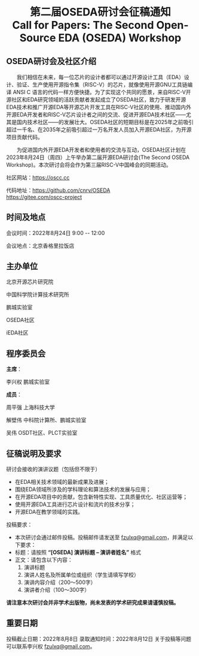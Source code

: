 <div>
    <h1>第二届OSEDA研讨会征稿通知</h1>
    <h1>Call for Papers: The Second Open-Source EDA (OSEDA) Workshop</h1>
</div>

<style lang="scss" scope>
    h1 {
        text-align: center;
        font-weight: bold;
    }
    h1:nth-of-type(1) {
        margin: 0px auto;
    }
    h1:nth-of-type(2) {
        margin-top: 0px;
    }
</style>

## OSEDA研讨会及社区介绍

&emsp;&emsp;我们相信在未来，每一位芯片的设计者都可以通过开源设计工具（EDA）设计、验证、生产使用开源指令集（RISC-V）的芯片，就像使用开源GNU工具链编译 ANSI C 语言的代码一样方便快捷。为了实现这个共同的愿景，来自RISC-V开源社区和EDA研究领域的活跃贡献者发起成立了OSEDA社区，致力于研发开源EDA技术和推广开源EDA等开源芯片开发工具在RISC-V社区的使用、推动国内外开源EDA开发者和RISC-V芯片设计者之间的交流、促进开源EDA技术社区——尤其是国内技术社区——的发展壮大。OSEDA社区的短期目标是在2025年之前吸引超过一千名、在2035年之前吸引超过一万名开发人员加入开源EDA社区，为开源项目贡献代码。

&emsp;&emsp;为促进国内外开源EDA开发者和使用者的交流与互动，OSEDA社区计划在2023年8月24日（周四）上午举办第二届开源EDA研讨会(The Second OSEDA Workshop)。本次研讨会将会作为第三届RISC-V中国峰会的同期活动。

社区网站：https://oscc.cc

代码地址：https://github.com/cnrv/OSEDA
&emsp;&emsp;&emsp;&emsp;&emsp;https://gitee.com/oscc-project

## 时间及地点

会议时间：2022年8月24日 9:00 -- 12:00

会议地点：北京香格里拉饭店

## 主办单位

北京开源芯片研究院

中国科学院计算技术研究所

鹏城实验室

OSEDA社区

iEDA社区

## 程序委员会

**主席**：

李兴权 鹏城实验室

**成员**：

周平强 上海科技大学

解壁伟 中科院计算所、鹏城实验室

吴伟 OSDT社区、PLCT实验室

## 征稿说明及要求

研讨会接收的演讲议题（包括但不限于）

- 在EDA相关技术领域的最新成果及进展；
- 围绕EDA领域所涉及的学科理论和算法技术的发展与应用；
- 在开源EDA项目中的贡献，包含新特性实现、工具质量优化、社区运营等；
- 使用开源EDA工具进行芯片设计和流片的技术分享；
- 开源EDA在教学领域的实践。

投稿要求：

- 本次研讨会通过邮件投稿。投稿邮件请发送至 [fzulxq@gmail.com](mailto:fzulxq@gmail.com)，并满足以下要求：
- 标题：请按照 **“[OSEDA] 演讲标题 – 演讲者姓名”** 格式
- 正文：请包含以下内容：
    1. 演讲标题
    2. 演讲人姓名及所属单位或组织（学生请填写学校）
    3. 演讲内容介绍（200～500字）
    4. 演讲者介绍（100～300字）

**请注意本次研讨会并非学术出版物，尚未发表的学术研究成果请谨慎投稿。**

## 重要日期

投稿截止日期：2022年8月8日
录取通知时间：2022年8月12日
关于投稿等问题可以联系李兴权 [fzulxq@gmail.com](mailto:fzulxq@gmail.com)。

